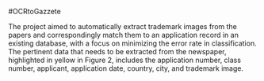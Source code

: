 #OCRtoGazzete


The project aimed to automatically extract trademark images from the papers and correspondingly match them to an application record in an existing database, with a focus on minimizing the error rate in classification. The pertinent data that needs to be extracted from the newspaper, highlighted in yellow in Figure 2, includes the application number, class number, applicant, application date, country, city, and trademark image.
